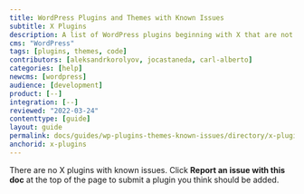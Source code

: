 ```yaml
---
title: WordPress Plugins and Themes with Known Issues
subtitle: X Plugins
description: A list of WordPress plugins beginning with X that are not supported and/or require workarounds.
cms: "WordPress"
tags: [plugins, themes, code]
contributors: [aleksandrkorolyov, jocastaneda, carl-alberto]
categories: [help]
newcms: [wordpress]
audience: [development]
product: [--]
integration: [--]
reviewed: "2022-03-24"
contenttype: [guide]
layout: guide
permalink: docs/guides/wp-plugins-themes-known-issues/directory/x-plugins
anchorid: x-plugins
---
```


There are no X plugins with known issues. Click **Report an issue with this doc** at the top of the page to submit a plugin you think should be added.
